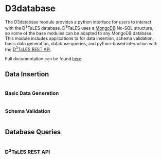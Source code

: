 # D3database

The D3database module provides a python interface for users to interact with the D<sup>3</sup>TaLES
database. D<sup>3</sup>TaLES uses a [MongoDB](https://www.mongodb.com/) No-SQL structure, so some 
of the base modules can be adapted to any MongoDB database. This module includes applications to
for data insertion, schema validation, basic data generation, database queries, and 
python-based interaction with the [D<sup>3</sup>TaLES REST API](https://d3tales.as.uky.edu/docs/restapi.html). 

Full documentation can be found [here](d3tales_api.D3database.html).

## Data Insertion

```python

```

### Basic Data Generation

```python

```

### Schema Validation

```python

```

## Database Queries

```python

```

### D<sup>3</sup>TaLES REST API 

```python

```

